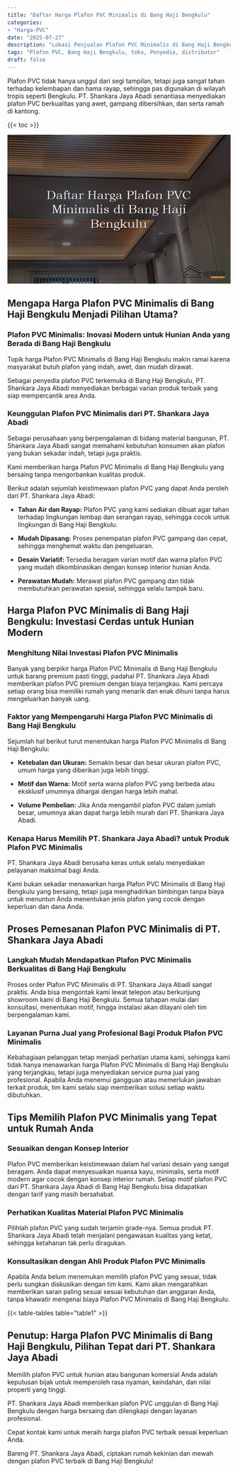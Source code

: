 ```yaml
---
title: "Daftar Harga Plafon PVC Minimalis di Bang Haji Bengkulu"
categories: 
- "Harga-PVC"
date: "2025-07-27"
description: "Lokasi Penjualan Plafon PVC Minimalis di Bang Haji Bengkulu bagi tempat tinggal, kantor, serta ritel. Produk berkualitas, beragam motif, warna modern, beserta servis penempatan oleh teknisi ahli dan kepastian resmi!|Layanan penjualan Plafon PVC Minimalis di Bang Haji Bengkulu bagi kebutuhan tempat tinggal, perkantoran, atau gerai, beserta produk berkualitas dan instalasi oleh tenaga ahli profesional serta kepastian resmi.|Solusi Plafon PVC Minimalis di Bang Haji Bengkulu yang terbukti untuk hunian, kantor, serta ritel, dengan material terbaik dan pemasangan oleh tenaga ahli berpengalaman serta garansi resmi.|Penyediaan Plafon PVC Minimalis di Bang Haji Bengkulu untuk tempat tinggal, office, dan gerai, beserta produk terbaik dan penempatan oleh teknisi berpengalaman, disertai beserta garansi resmi.}"
tags: "Plafon PVC, Bang Haji Bengkulu, toko, Penyedia, distributor"
draft: false
---
```


Plafon PVC tidak hanya unggul dari segi tampilan, tetapi juga sangat tahan terhadap kelembapan dan hama rayap, sehingga pas digunakan di wilayah tropis seperti Bengkulu. PT. Shankara Jaya Abadi senantiasa menyediakan plafon PVC berkualitas yang awet, gampang dibersihkan, dan serta ramah di kantong.

{{< toc >}}

![Daftar Harga Plafon PVC Minimalis di Bang Haji Bengkulu](/images/Harga-PVC/Daftar-Harga-Plafon-PVC-Minimalis-di-Bang-Haji-Bengkulu.png)


## Mengapa Harga Plafon PVC Minimalis di Bang Haji Bengkulu Menjadi Pilihan Utama?

### Plafon PVC Minimalis: Inovasi Modern untuk Hunian Anda yang Berada di Bang Haji Bengkulu

Topik harga Plafon PVC Minimalis di Bang Haji Bengkulu makin ramai karena masyarakat butuh plafon yang indah, awet, dan mudah dirawat.

Sebagai penyedia plafon PVC terkemuka di Bang Haji Bengkulu, PT. Shankara Jaya Abadi menyediakan berbagai varian produk terbaik yang siap mempercantik area Anda.

### Keunggulan Plafon PVC Minimalis dari PT. Shankara Jaya Abadi

Sebagai perusahaan yang berpengalaman di bidang material bangunan, PT. Shankara Jaya Abadi sangat memahami kebutuhan konsumen akan plafon yang bukan sekadar indah, tetapi juga praktis.

Kami memberikan harga Plafon PVC Minimalis di Bang Haji Bengkulu yang bersaing tanpa mengorbankan kualitas produk.

Berikut adalah sejumlah keistimewaan plafon PVC yang dapat Anda peroleh dari PT. Shankara Jaya Abadi:

- **Tahan Air dan Rayap:** Plafon PVC yang kami sediakan dibuat agar tahan terhadap lingkungan lembap dan serangan rayap, sehingga cocok untuk lingkungan di Bang Haji Bengkulu.

- **Mudah Dipasang:** Proses penempatan plafon PVC gampang dan cepat, sehingga menghemat waktu dan pengeluaran.

- **Desain Variatif:** Tersedia beragam varian motif dan warna plafon PVC yang mudah dikombinasikan dengan konsep interior hunian Anda.

- **Perawatan Mudah:** Merawat plafon PVC gampang dan tidak membutuhkan perawatan spesial, sehingga selalu tampak baru.

## Harga Plafon PVC Minimalis di Bang Haji Bengkulu: Investasi Cerdas untuk Hunian Modern

### Menghitung Nilai Investasi Plafon PVC Minimalis

Banyak yang berpikir harga Plafon PVC Minimalis di Bang Haji Bengkulu untuk barang premium pasti tinggi, padahal PT. Shankara Jaya Abadi memberikan plafon PVC premium dengan biaya terjangkau. Kami percaya setiap orang bisa memiliki rumah yang menarik dan enak dihuni tanpa harus mengeluarkan banyak uang.

### Faktor yang Mempengaruhi Harga Plafon PVC Minimalis di Bang Haji Bengkulu

Sejumlah hal berikut turut menentukan harga Plafon PVC Minimalis di Bang Haji Bengkulu:

- **Ketebalan dan Ukuran:** Semakin besar dan besar ukuran plafon PVC, umum harga yang diberikan juga lebih tinggi.

- **Motif dan Warna:** Motif serta warna plafon PVC yang berbeda atau eksklusif umumnya dihargai dengan harga lebih mahal.

- **Volume Pembelian:** Jika Anda mengambil plafon PVC dalam jumlah besar, umumnya akan dapat harga lebih murah dari PT. Shankara Jaya Abadi.

### Kenapa Harus Memilih PT. Shankara Jaya Abadi? untuk Produk Plafon PVC Minimalis

PT. Shankara Jaya Abadi berusaha keras untuk selalu menyediakan pelayanan maksimal bagi Anda.

Kami bukan sekadar menawarkan harga Plafon PVC Minimalis di Bang Haji Bengkulu yang bersaing, tetapi juga menghadirkan bimbingan tanpa biaya untuk menuntun Anda menentukan jenis plafon yang cocok dengan keperluan dan dana Anda.

## Proses Pemesanan Plafon PVC Minimalis di PT. Shankara Jaya Abadi

### Langkah Mudah Mendapatkan Plafon PVC Minimalis Berkualitas di Bang Haji Bengkulu

Proses order Plafon PVC Minimalis di PT. Shankara Jaya Abadi sangat praktis. Anda bisa mengontak kami lewat telepon atau berkunjung showroom kami di Bang Haji Bengkulu. Semua tahapan mulai dari konsultasi, menentukan motif, hingga instalasi akan dilayani oleh tim berpengalaman kami.

### Layanan Purna Jual yang Profesional Bagi Produk Plafon PVC Minimalis

Kebahagiaan pelanggan tetap menjadi perhatian utama kami, sehingga kami tidak hanya menawarkan harga Plafon PVC Minimalis di Bang Haji Bengkulu yang terjangkau, tetapi juga menyediakan service purna jual yang profesional. Apabila Anda menemui gangguan atau memerlukan jawaban terkait produk, tim kami selalu siap memberikan solusi setiap waktu dibutuhkan.

## Tips Memilih Plafon PVC Minimalis yang Tepat untuk Rumah Anda

### Sesuaikan dengan Konsep Interior

Plafon PVC memberikan keistimewaan dalam hal variasi desain yang sangat beragam. Anda dapat menyesuaikan nuansa kayu, minimalis, serta motif modern agar cocok dengan konsep interior rumah. Setiap motif plafon PVC dari PT. Shankara Jaya Abadi di Bang Haji Bengkulu bisa didapatkan dengan tarif yang masih bersahabat.

### Perhatikan Kualitas Material Plafon PVC Minimalis

Pilihlah plafon PVC yang sudah terjamin grade-nya. Semua produk PT. Shankara Jaya Abadi telah menjalani pengawasan kualitas yang ketat, sehingga ketahanan tak perlu diragukan.

### Konsultasikan dengan Ahli Produk Plafon PVC Minimalis

Apabila Anda belum menemukan memilih plafon PVC yang sesuai, tidak perlu sungkan diskusikan dengan tim kami. Kami akan mengarahkan memberikan saran paling sesuai sesuai kebutuhan dan anggaran Anda, tanpa khawatir mengenai biaya Plafon PVC Minimalis di Bang Haji Bengkulu.

{{< table-tables table="table1" >}}

## Penutup: Harga Plafon PVC Minimalis di Bang Haji Bengkulu, Pilihan Tepat dari PT. Shankara Jaya Abadi

Memilih plafon PVC untuk hunian atau bangunan komersial Anda adalah keputusan bijak untuk memperoleh rasa nyaman, keindahan, dan nilai properti yang tinggi.

PT. Shankara Jaya Abadi memberikan plafon PVC unggulan di Bang Haji Bengkulu dengan harga bersaing dan dilengkapi dengan layanan profesional.

Cepat kontak kami untuk meraih harga plafon PVC terbaik sesuai keperluan Anda.

Bareng PT. Shankara Jaya Abadi, ciptakan rumah kekinian dan mewah dengan plafon PVC terbaik di Bang Haji Bengkulu!